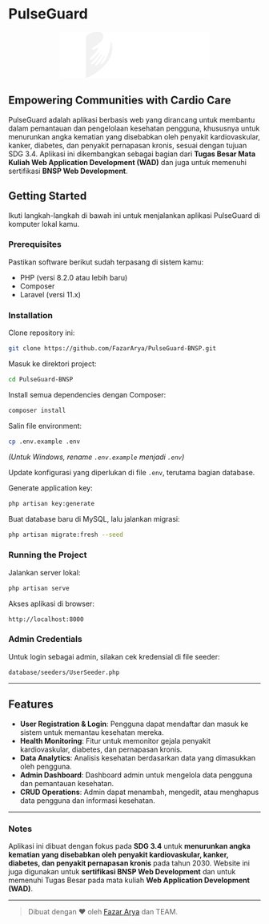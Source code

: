 # PulseGuard

<p align="center">
  <img src="public/img/logo-footer.png" width="300" alt="PulseGuard Logo">
</p>

## Empowering Communities with Cardio Care

PulseGuard adalah aplikasi berbasis web yang dirancang untuk membantu dalam pemantauan dan pengelolaan kesehatan pengguna, khususnya untuk menurunkan angka kematian yang disebabkan oleh penyakit kardiovaskular, kanker, diabetes, dan penyakit pernapasan kronis, sesuai dengan tujuan SDG 3.4. Aplikasi ini dikembangkan sebagai bagian dari **Tugas Besar Mata Kuliah Web Application Development (WAD)** dan juga untuk memenuhi sertifikasi **BNSP Web Development**.

## Getting Started

Ikuti langkah-langkah di bawah ini untuk menjalankan aplikasi PulseGuard di komputer lokal kamu.

### Prerequisites

Pastikan software berikut sudah terpasang di sistem kamu:

- PHP (versi 8.2.0 atau lebih baru)
- Composer
- Laravel (versi 11.x)

### Installation

Clone repository ini:

```bash
git clone https://github.com/FazarArya/PulseGuard-BNSP.git
```

Masuk ke direktori project:

```bash
cd PulseGuard-BNSP
```

Install semua dependencies dengan Composer:

```bash
composer install
```

Salin file environment:

```bash
cp .env.example .env
```
*(Untuk Windows, rename `.env.example` menjadi `.env`)*

Update konfigurasi yang diperlukan di file `.env`, terutama bagian database.

Generate application key:

```bash
php artisan key:generate
```

Buat database baru di MySQL, lalu jalankan migrasi:

```bash
php artisan migrate:fresh --seed
```

### Running the Project

Jalankan server lokal:

```bash
php artisan serve
```

Akses aplikasi di browser:

```
http://localhost:8000
```

### Admin Credentials

Untuk login sebagai admin, silakan cek kredensial di file seeder:

```
database/seeders/UserSeeder.php
```

---

## Features

- **User Registration & Login**: Pengguna dapat mendaftar dan masuk ke sistem untuk memantau kesehatan mereka.
- **Health Monitoring**: Fitur untuk memonitor gejala penyakit kardiovaskular, diabetes, dan pernapasan kronis.
- **Data Analytics**: Analisis kesehatan berdasarkan data yang dimasukkan oleh pengguna.
- **Admin Dashboard**: Dashboard admin untuk mengelola data pengguna dan pemantauan kesehatan.
- **CRUD Operations**: Admin dapat menambah, mengedit, atau menghapus data pengguna dan informasi kesehatan.

---

### Notes
Aplikasi ini dibuat dengan fokus pada **SDG 3.4** untuk **menurunkan angka kematian yang disebabkan oleh penyakit kardiovaskular, kanker, diabetes, dan penyakit pernapasan kronis** pada tahun 2030. Website ini juga digunakan untuk **sertifikasi BNSP Web Development** dan untuk memenuhi Tugas Besar pada mata kuliah **Web Application Development (WAD)**.

---

> Dibuat dengan ❤️ oleh [Fazar Arya](https://github.com/FazarArya) dan TEAM.
